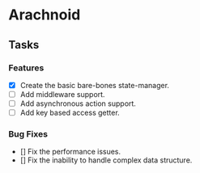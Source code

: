 # Arachnoid

## Tasks

### Features
- [x] Create the basic bare-bones state-manager. 
- [ ] Add middleware support. 
- [ ] Add asynchronous action support. 
- [ ] Add key based access getter. 

### Bug Fixes 
- [] Fix the performance issues. 
- [] Fix the inability to handle complex data structure. 